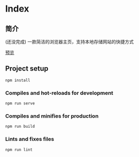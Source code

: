 # Index

## 简介

(还没完成)
一款简洁的浏览器主页，支持本地存储网站的快捷方式

[预览](https://miaobuao.github.io/Index)

## Project setup
```
npm install
```

### Compiles and hot-reloads for development
```
npm run serve
```

### Compiles and minifies for production
```
npm run build
```

### Lints and fixes files
```
npm run lint
```